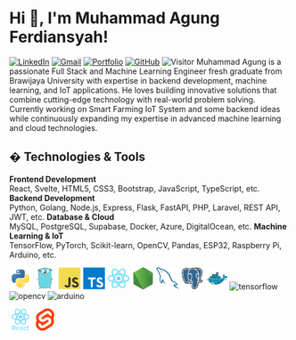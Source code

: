 # Hi 👋, I'm Muhammad Agung Ferdiansyah!
[![LinkedIn](https://img.shields.io/badge/LinkedIn-0077B5?style=flat&logo=linkedin&logoColor=white)](https://linkedin.com/in/muhammad-agung-ferdiansyah-) [![Gmail](https://img.shields.io/badge/Gmail-D14836?style=flat&logo=gmail&logoColor=white)](mailto:muhammad_agungf@student.ub.ac.id) [![Portfolio](https://img.shields.io/badge/Portfolio-FFFFFF?style=flat&logo=About.me&logoColor=black)](https://muhammadagungferdiansyah.vercel.app/) [![GitHub](https://img.shields.io/badge/GitHub-100000?style=flat&logo=github&logoColor=white)](https://github.com/agungferdi) ![Visitor](https://komarev.com/ghpvc/?username=agungferdi&label=Visitor&color=2bbc8a&style=flat)
Muhammad Agung is a passionate Full Stack and Machine Learning Engineer fresh graduate from Brawijaya University with expertise in backend development, machine learning, and IoT applications. He loves building innovative solutions that combine cutting-edge technology with real-world problem solving. Currently working on Smart Farming IoT System and some backend ideas while continuously expanding my expertise in advanced machine learning and cloud technologies.
## � Technologies & Tools
**Frontend Development**  
React, Svelte, HTML5, CSS3, Bootstrap, JavaScript, TypeScript, etc.
**Backend Development**  
Python, Golang, Node.js, Express, Flask, FastAPI, PHP, Laravel, REST API, JWT, etc.
**Database & Cloud**  
MySQL, PostgreSQL, Supabase, Docker, Azure, DigitalOcean, etc.
**Machine Learning & IoT**  
TensorFlow, PyTorch, Scikit-learn, OpenCV, Pandas, ESP32, Raspberry Pi, Arduino, etc.
<p align="left">
<img src="https://raw.githubusercontent.com/devicons/devicon/master/icons/python/python-original.svg" alt="python" width="40" height="40"/> <img src="https://raw.githubusercontent.com/devicons/devicon/master/icons/go/go-original.svg" alt="golang" width="40" height="40"/> <img src="https://raw.githubusercontent.com/devicons/devicon/master/icons/javascript/javascript-original.svg" alt="javascript" width="40" height="40"/> <img src="https://raw.githubusercontent.com/devicons/devicon/master/icons/typescript/typescript-original.svg" alt="typescript" width="40" height="40"/> <img src="https://raw.githubusercontent.com/devicons/devicon/master/icons/react/react-original.svg" alt="react" width="40" height="40"/> <img src="https://raw.githubusercontent.com/devicons/devicon/master/icons/nodejs/nodejs-original.svg" alt="nodejs" width="40" height="40"/> <img src="https://raw.githubusercontent.com/devicons/devicon/master/icons/mysql/mysql-original.svg" alt="mysql" width="40" height="40"/> <img src="https://raw.githubusercontent.com/devicons/devicon/master/icons/postgresql/postgresql-original.svg" alt="postgresql" width="40" height="40"/> <img src="https://raw.githubusercontent.com/devicons/devicon/master/icons/docker/docker-original.svg" alt="docker" width="40" height="40"/> <img src="https://www.vectorlogo.zone/logos/tensorflow/tensorflow-icon.svg" alt="tensorflow" width="40" height="40"/> <img src="https://www.vectorlogo.zone/logos/opencv/opencv-icon.svg" alt="opencv" width="40" height="40"/> <img src="https://cdn.worldvectorlogo.com/logos/arduino-1.svg" alt="arduino" width="40" height="40"/>
</p>
<!--START_SECTION:waka-->
<!--END_SECTION:waka-->
<p align="left">
  <img src="https://raw.githubusercontent.com/devicons/devicon/master/icons/react/react-original-wordmark.svg" alt="react" width="40" height="40"/>
  <img src="https://raw.githubusercontent.com/devicons/devicon/master/icons/svelte/svelte-original.svg" alt="svelte" width="40" height="40"/>
</p>
